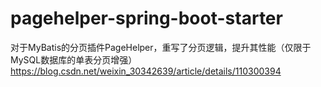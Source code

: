 # pagehelper-spring-boot-starter
对于MyBatis的分页插件PageHelper，重写了分页逻辑，提升其性能（仅限于MySQL数据库的单表分页增强）  
https://blog.csdn.net/weixin_30342639/article/details/110300394
